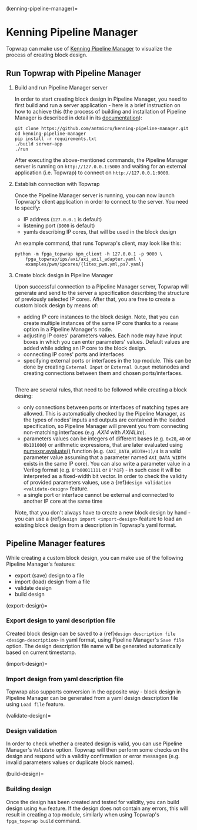 (kenning-pipeline-manager)=

# Kenning Pipeline Manager

Topwrap can make use of [Kenning Pipeline Manager](https://github.com/antmicro/kenning-pipeline-manager) to visualize the process of creating block design.

## Run Topwrap with Pipeline Manager

1. Build and run Pipeline Manager server

    In order to start creating block design in Pipeline Manager, you need to first build and run a server application - here is a brief instruction on how to achieve this (the process of building and installation of Pipeline Manager is described in detail in its [documentation](https://antmicro.github.io/kenning-pipeline-manager/project-readme.html#building-and-running)):

    ```
    git clone https://github.com/antmicro/kenning-pipeline-manager.git
    cd kenning-pipeline-manager
    pip install -r requirements.txt
    ./build server-app
    ./run
    ```

    After executing the above-mentioned commands, the Pipeline Manager server is running on `http://127.0.0.1:5000` and waiting for an external application (i.e. Topwrap) to connect on `http://127.0.0.1:9000`.

2. Establish connection with Topwrap

    Once the Pipeline Manager server is running, you can now launch Topwrap's client application in order to connect to the server. You need to specify:
    * IP address (`127.0.0.1` is default)
    * listening port (`9000` is default)
    * yamls describing IP cores, that will be used in the block design

    An example command, that runs Topwrap's client, may look like this:
    ```
    python -m fpga_topwrap kpm_client -h 127.0.0.1 -p 9000 \
        fpga_topwrap/ips/axi/axi_axil_adapter.yaml \
        examples/pwm/ipcores/{litex_pwm.yml,ps7.yaml}
    ```

3. Create block design in Pipeline Manager

    Upon successful connection to a Pipeline Manager server, Topwrap will generate and send to the server a specification describing the structure of previously selected IP cores. After that, you are free to create a custom block design by means of:
    * adding IP core instances to the block design. Note, that you can create multiple instances of the same IP core thanks to a `rename` option in a Pipeline Manager's node.
    * adjusting IP cores' parameters values. Each node may have input boxes in which you can enter parameters' values. Default values are added while adding an IP core to the block design.
    * connecting IP cores' ports and interfaces
    * specifying external ports or interfaces in the top module. This can be done by creating `External Input` or `External Output` metanodes and creating connections between them and chosen ports/interfaces. 

    ```{image} img/pwm_design.png
    ```

    There are several rules, that need to be followed while creating a block desing:
    * only connections between ports or interfaces of matching types are allowed. This is automatically checked by the Pipeline Manager, as the types of nodes' inputs and outputs are contained in the loaded specification, so Pipeline Manager will prevent you from connecting non-matching interfaces (e.g. *AXI4* with *AXI4Lite*).
    * parameters values can be integers of different bases (e.g. `0x28`, `40` or `0b101000`) or arithmetic expressions, that are later evaluated using [numexpr.evaluate()](https://numexpr.readthedocs.io/en/latest/api.html#numexpr.evaluate) function (e.g. `(AXI_DATA_WIDTH+1)/4` is a valid parameter value assuming that a parameter named `AXI_DATA_WIDTH` exists in the same IP core). You can also write a parameter value in a Verilog format (e.g. `8'b00011111` or `8'h1F`) - in such case it will be interpreted as a fixed-width bit vector. In order to check the validity of provided parameters values, use a {ref}`design validation <validate-design>` feature.
    * a single port or interface cannot be external and connected to another IP core at the same time

    Note, that you don't always have to create a new block design by hand - you can use a {ref}`design import <import-design>` feature to load an existing block design from a description in Topwrap's yaml format.

## Pipeline Manager features

While creating a custom block design, you can make use of the following Pipeline Manager's features:
* export (save) design to a file
* import (load) design from a file
* validate design
* build design

(export-design)=

### Export design to yaml description file

Created block design can be saved to a {ref}`design description file <design-description>` in yaml format, using Pipeline Manager's `Save file` option. The design description file name will be generated automatically based on current timestamp.

(import-design)=

### Import design from yaml description file

Topwrap also supports conversion in the opposite way - block design in Pipeline Manager can be generated from a yaml design description file using `Load file` feature.

(validate-design)=

### Design validation

In order to check whether a created design is valid, you can use Pipeline Manager's `Validate` option. Topwrap will then perform some checks on the design and respond with a validity confirmation or error messages (e.g. invalid parameters values or duplicate block names).

(build-design)=

### Building design

Once the design has been created and tested for validity, you can build design using `Run` feature. If the design does not contain any errors, this will result in creating a top module, similarly when using Topwrap's `fpga_topwrap build` command.
